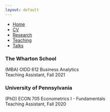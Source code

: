 ```yaml
---
layout: default
---
```


<ul class='menu'>
<li><a href="./">Home</a></li>
<li><a href="./CV.pdf">CV</a></li>
<li><a href="./research.html">Research</a></li>
<li><a href="./teaching.html">Teaching</a></li>
<li><a href="./talks.html">Talks</a></li>
</ul>

<div>

<h3>The Wharton School</h3>

<p>(MBA) OIDD 612 Business Analytics<br>
Teaching Assistant, Fall 2021 </p>

<h3>University of Pennsylvania</h3>

<p>(PhD) ECON 705 Econometrics I - Fundamentals<br>
Teaching Assistant, Fall 2020</p>
</div>
